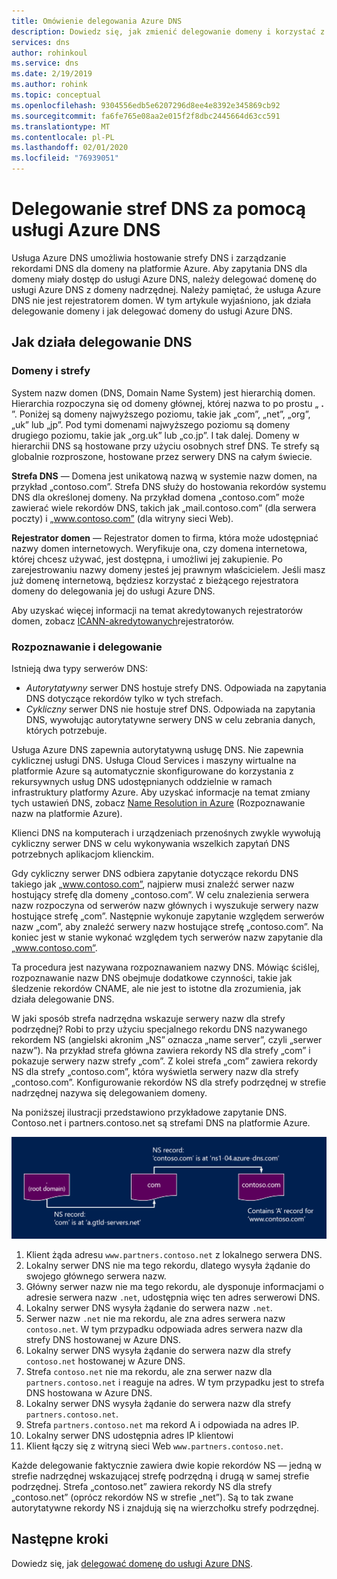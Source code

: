 ```yaml
---
title: Omówienie delegowania Azure DNS
description: Dowiedz się, jak zmienić delegowanie domeny i korzystać z serwerów nazw usługi Azure DNS do zapewniania hostingu domeny.
services: dns
author: rohinkoul
ms.service: dns
ms.date: 2/19/2019
ms.author: rohink
ms.topic: conceptual
ms.openlocfilehash: 9304556edb5e6207296d8ee4e8392e345869cb92
ms.sourcegitcommit: fa6fe765e08aa2e015f2f8dbc2445664d63cc591
ms.translationtype: MT
ms.contentlocale: pl-PL
ms.lasthandoff: 02/01/2020
ms.locfileid: "76939051"
---
```

# <a name="delegation-of-dns-zones-with-azure-dns"></a>Delegowanie stref DNS za pomocą usługi Azure DNS

Usługa Azure DNS umożliwia hostowanie strefy DNS i zarządzanie rekordami DNS dla domeny na platformie Azure. Aby zapytania DNS dla domeny miały dostęp do usługi Azure DNS, należy delegować domenę do usługi Azure DNS z domeny nadrzędnej. Należy pamiętać, że usługa Azure DNS nie jest rejestratorem domen. W tym artykule wyjaśniono, jak działa delegowanie domeny i jak delegować domeny do usługi Azure DNS.

## <a name="how-dns-delegation-works"></a>Jak działa delegowanie DNS

### <a name="domains-and-zones"></a>Domeny i strefy

System nazw domen (DNS, Domain Name System) jest hierarchią domen. Hierarchia rozpoczyna się od domeny głównej, której nazwa to po prostu „ **.** ”.  Poniżej są domeny najwyższego poziomu, takie jak „com”, „net”, „org”, „uk” lub „jp”.  Pod tymi domenami najwyższego poziomu są domeny drugiego poziomu, takie jak „org.uk” lub „co.jp”.  I tak dalej. Domeny w hierarchii DNS są hostowane przy użyciu osobnych stref DNS. Te strefy są globalnie rozproszone, hostowane przez serwery DNS na całym świecie.

**Strefa DNS** — Domena jest unikatową nazwą w systemie nazw domen, na przykład „contoso.com”. Strefa DNS służy do hostowania rekordów systemu DNS dla określonej domeny. Na przykład domena „contoso.com” może zawierać wiele rekordów DNS, takich jak „mail.contoso.com” (dla serwera poczty) i „www.contoso.com” (dla witryny sieci Web).

**Rejestrator domen** — Rejestrator domen to firma, która może udostępniać nazwy domen internetowych. Weryfikuje ona, czy domena internetowa, której chcesz używać, jest dostępna, i umożliwi jej zakupienie. Po zarejestrowaniu nazwy domeny jesteś jej prawnym właścicielem. Jeśli masz już domenę internetową, będziesz korzystać z bieżącego rejestratora domeny do delegowania jej do usługi Azure DNS.

Aby uzyskać więcej informacji na temat akredytowanych rejestratorów domen, zobacz [ICANN-akredytowanych](https://www.icann.org/registrar-reports/accredited-list.html)rejestratorów.

### <a name="resolution-and-delegation"></a>Rozpoznawanie i delegowanie

Istnieją dwa typy serwerów DNS:

* *Autorytatywny* serwer DNS hostuje strefy DNS. Odpowiada na zapytania DNS dotyczące rekordów tylko w tych strefach.
* *Cykliczny* serwer DNS nie hostuje stref DNS. Odpowiada na zapytania DNS, wywołując autorytatywne serwery DNS w celu zebrania danych, których potrzebuje.

Usługa Azure DNS zapewnia autorytatywną usługę DNS.  Nie zapewnia cyklicznej usługi DNS. Usługa Cloud Services i maszyny wirtualne na platformie Azure są automatycznie skonfigurowane do korzystania z rekursywnych usług DNS udostępnianych oddzielnie w ramach infrastruktury platformy Azure. Aby uzyskać informacje na temat zmiany tych ustawień DNS, zobacz [Name Resolution in Azure](../virtual-network/virtual-networks-name-resolution-for-vms-and-role-instances.md#name-resolution-that-uses-your-own-dns-server) (Rozpoznawanie nazw na platformie Azure).

Klienci DNS na komputerach i urządzeniach przenośnych zwykle wywołują cykliczny serwer DNS w celu wykonywania wszelkich zapytań DNS potrzebnych aplikacjom klienckim.

Gdy cykliczny serwer DNS odbiera zapytanie dotyczące rekordu DNS takiego jak „www.contoso.com”, najpierw musi znaleźć serwer nazw hostujący strefę dla domeny „contoso.com”. W celu znalezienia serwera nazw rozpoczyna od serwerów nazw głównych i wyszukuje serwery nazw hostujące strefę „com”. Następnie wykonuje zapytanie względem serwerów nazw „com”, aby znaleźć serwery nazw hostujące strefę „contoso.com”.  Na koniec jest w stanie wykonać względem tych serwerów nazw zapytanie dla „www.contoso.com”.

Ta procedura jest nazywana rozpoznawaniem nazwy DNS. Mówiąc ściślej, rozpoznawanie nazw DNS obejmuje dodatkowe czynności, takie jak śledzenie rekordów CNAME, ale nie jest to istotne dla zrozumienia, jak działa delegowanie DNS.

W jaki sposób strefa nadrzędna wskazuje serwery nazw dla strefy podrzędnej? Robi to przy użyciu specjalnego rekordu DNS nazywanego rekordem NS (angielski akronim „NS” oznacza „name server”, czyli „serwer nazw”). Na przykład strefa główna zawiera rekordy NS dla strefy „com” i pokazuje serwery nazw strefy „com”. Z kolei strefa „com” zawiera rekordy NS dla strefy „contoso.com”, która wyświetla serwery nazw dla strefy „contoso.com”. Konfigurowanie rekordów NS dla strefy podrzędnej w strefie nadrzędnej nazywa się delegowaniem domeny.

Na poniższej ilustracji przedstawiono przykładowe zapytanie DNS. Contoso.net i partners.contoso.net są strefami DNS na platformie Azure.

![Dns-nameserver](./media/dns-domain-delegation/image1.png)

1. Klient żąda adresu `www.partners.contoso.net` z lokalnego serwera DNS.
2. Lokalny serwer DNS nie ma tego rekordu, dlatego wysyła żądanie do swojego głównego serwera nazw.
3. Główny serwer nazw nie ma tego rekordu, ale dysponuje informacjami o adresie serwera nazw `.net`, udostępnia więc ten adres serwerowi DNS.
4. Lokalny serwer DNS wysyła żądanie do serwera nazw `.net`.
5. Serwer nazw `.net` nie ma rekordu, ale zna adres serwera nazw `contoso.net`. W tym przypadku odpowiada adres serwera nazw dla strefy DNS hostowanej w Azure DNS.
6. Lokalny serwer DNS wysyła żądanie do serwera nazw dla strefy `contoso.net` hostowanej w Azure DNS.
7. Strefa `contoso.net` nie ma rekordu, ale zna serwer nazw dla `partners.contoso.net` i reaguje na adres. W tym przypadku jest to strefa DNS hostowana w Azure DNS.
8. Lokalny serwer DNS wysyła żądanie do serwera nazw dla strefy `partners.contoso.net`.
9. Strefa `partners.contoso.net` ma rekord A i odpowiada na adres IP.
10. Lokalny serwer DNS udostępnia adres IP klientowi
11. Klient łączy się z witryną sieci Web `www.partners.contoso.net`.

Każde delegowanie faktycznie zawiera dwie kopie rekordów NS — jedną w strefie nadrzędnej wskazującej strefę podrzędną i drugą w samej strefie podrzędnej. Strefa „contoso.net” zawiera rekordy NS dla strefy „contoso.net” (oprócz rekordów NS w strefie „net”). Są to tak zwane autorytatywne rekordy NS i znajdują się na wierzchołku strefy podrzędnej.

## <a name="next-steps"></a>Następne kroki

Dowiedz się, jak [delegować domenę do usługi Azure DNS](dns-delegate-domain-azure-dns.md).


